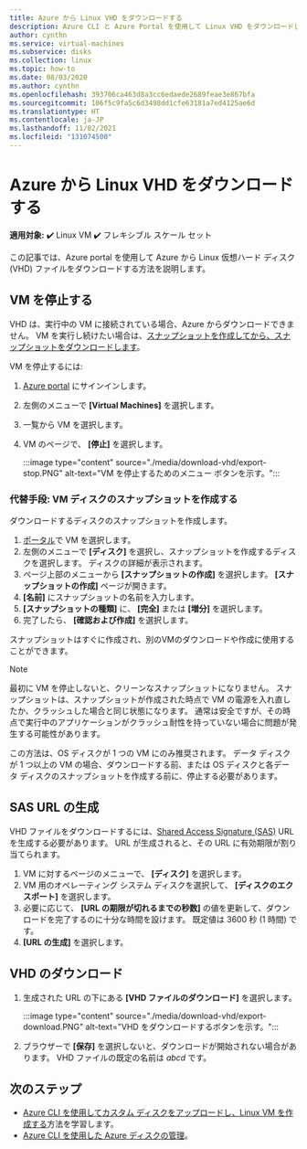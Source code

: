 ```yaml
---
title: Azure から Linux VHD をダウンロードする
description: Azure CLI と Azure Portal を使用して Linux VHD をダウンロードします。
author: cynthn
ms.service: virtual-machines
ms.subservice: disks
ms.collection: linux
ms.topic: how-to
ms.date: 08/03/2020
ms.author: cynthn
ms.openlocfilehash: 393706ca463d8a3cc6edaede2689feae3e867bfa
ms.sourcegitcommit: 106f5c9fa5c6d3498dd1cfe63181a7ed4125ae6d
ms.translationtype: HT
ms.contentlocale: ja-JP
ms.lasthandoff: 11/02/2021
ms.locfileid: "131074500"
---
```

# <a name="download-a-linux-vhd-from-azure"></a>Azure から Linux VHD をダウンロードする

**適用対象:** :heavy_check_mark: Linux VM :heavy_check_mark: フレキシブル スケール セット 

この記事では、Azure portal を使用して Azure から Linux 仮想ハード ディスク (VHD) ファイルをダウンロードする方法を説明します。 

## <a name="stop-the-vm"></a>VM を停止する

VHD は、実行中の VM に接続されている場合、Azure からダウンロードできません。 VM を実行し続けたい場合は、[スナップショットを作成してから、スナップショットをダウンロードします](#alternative-snapshot-the-vm-disk)。

VM を停止するには:

1.  [Azure portal](https://portal.azure.com/) にサインインします。
2.  左側のメニューで **[Virtual Machines]** を選択します。
3.  一覧から VM を選択します。
4.  VM のページで、 **[停止]** を選択します。

    :::image type="content" source="./media/download-vhd/export-stop.PNG" alt-text="VM を停止するためのメニュー ボタンを示す。":::

### <a name="alternative-snapshot-the-vm-disk"></a>代替手段: VM ディスクのスナップショットを作成する

ダウンロードするディスクのスナップショットを作成します。

1. [ポータル](https://portal.azure.com)で VM を選択します。
2. 左側のメニューで **[ディスク]** を選択し、スナップショットを作成するディスクを選択します。 ディスクの詳細が表示されます。  
3. ページ上部のメニューから **[スナップショットの作成]** を選択します。 **[スナップショットの作成]** ページが開きます。
4. **[名前]** にスナップショットの名前を入力します。 
5. **[スナップショットの種類]** に、 **[完全]** または **[増分]** を選択します。
6. 完了したら、 **[確認および作成]** を選択します。

スナップショットはすぐに作成され、別のVMのダウンロードや作成に使用することができます。

> [!NOTE]
> 最初に VM を停止しないと、クリーンなスナップショットになりません。 スナップショットは、スナップショットが作成された時点で VM の電源を入れ直したか、クラッシュした場合と同じ状態になります。 通常は安全ですが、その時点で実行中のアプリケーションがクラッシュ耐性を持っていない場合に問題が発生する可能性があります。
>  
> この方法は、OS ディスクが 1 つの VM にのみ推奨されます。 データ ディスクが 1 つ以上の VM の場合、ダウンロードする前、または OS ディスクと各データ ディスクのスナップショットを作成する前に、停止する必要があります。

## <a name="generate-sas-url"></a>SAS URL の生成

VHD ファイルをダウンロードするには、[Shared Access Signature (SAS)](../../storage/common/storage-sas-overview.md?toc=/azure/virtual-machines/windows/toc.json) URL を生成する必要があります。 URL が生成されると、その URL に有効期限が割り当てられます。

1. VM に対するページのメニューで、 **[ディスク]** を選択します。
2. VM 用のオペレーティング システム ディスクを選択して、 **[ディスクのエクスポート]** を選択します。
1. 必要に応じて、 **[URL の期限が切れるまでの秒数]** の値を更新して、ダウンロードを完了するのに十分な時間を設けます。 既定値は 3600 秒 (1 時間) です。
3. **[URL の生成]** を選択します。
 
      
## <a name="download-vhd"></a>VHD のダウンロード

1.  生成された URL の下にある **[VHD ファイルのダウンロード]** を選択します。

    :::image type="content" source="./media/download-vhd/export-download.PNG" alt-text="VHD をダウンロードするボタンを示す。":::

2.  ブラウザーで **[保存]** を選択しないと、ダウンロードが開始されない場合があります。 VHD ファイルの既定の名前は *abcd* です。

## <a name="next-steps"></a>次のステップ

- [Azure CLI を使用してカスタム ディスクをアップロードし、Linux VM を作成する](upload-vhd.md)方法を学習します。 
- [Azure CLI を使用した Azure ディスクの管理](tutorial-manage-disks.md)。
